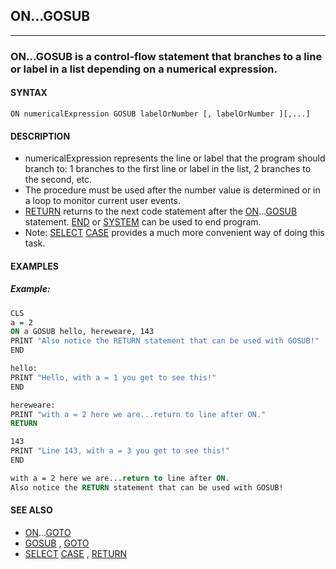 ## ON...GOSUB
---

### ON...GOSUB is a control-flow statement that branches to a line or label in a list depending on a numerical expression.

#### SYNTAX

`ON numericalExpression GOSUB labelOrNumber [, labelOrNumber ][,...]`

#### DESCRIPTION
* numericalExpression represents the line or label that the program should branch to: 1 branches to the first line or label in the list, 2 branches to the second, etc.
* The procedure must be used after the number value is determined or in a loop to monitor current user events.
* [RETURN](./RETURN.md) returns to the next code statement after the [ON](./ON.md)...[GOSUB](./GOSUB.md) statement. [END](./END.md) or [SYSTEM](./SYSTEM.md) can be used to end program.
* Note: [SELECT](./SELECT.md) [CASE](./CASE.md) provides a much more convenient way of doing this task.


#### EXAMPLES
##### Example:
```vb
CLS
a = 2
ON a GOSUB hello, hereweare, 143
PRINT "Also notice the RETURN statement that can be used with GOSUB!"
END

hello:
PRINT "Hello, with a = 1 you get to see this!"
END

hereweare:
PRINT "with a = 2 here we are...return to line after ON."
RETURN

143
PRINT "Line 143, with a = 3 you get to see this!"
END
```
  
```vb
with a = 2 here we are...return to line after ON.
Also notice the RETURN statement that can be used with GOSUB!
```
  


#### SEE ALSO
* [ON](./ON.md)...[GOTO](./GOTO.md)
* [GOSUB](./GOSUB.md) , [GOTO](./GOTO.md)
* [SELECT](./SELECT.md) [CASE](./CASE.md) , [RETURN](./RETURN.md)
